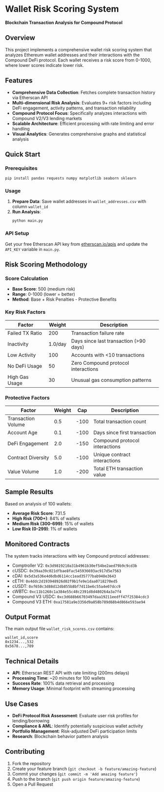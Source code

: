 # Wallet Risk Scoring System
**Blockchain Transaction Analysis for Compound Protocol**

## Overview
This project implements a comprehensive wallet risk scoring system that analyzes Ethereum wallet addresses and their interactions with the Compound DeFi protocol. Each wallet receives a risk score from 0-1000, where lower scores indicate lower risk.

## Features
- **Comprehensive Data Collection**: Fetches complete transaction history via Etherscan API
- **Multi-dimensional Risk Analysis**: Evaluates 9+ risk factors including DeFi engagement, activity patterns, and transaction reliability
- **Compound Protocol Focus**: Specifically analyzes interactions with Compound V2/V3 lending markets
- **Scalable Architecture**: Efficient processing with rate limiting and error handling
- **Visual Analytics**: Generates comprehensive graphs and statistical analysis

## Quick Start

### Prerequisites
```bash
pip install pandas requests numpy matplotlib seaborn sklearn
```

### Usage
1. **Prepare Data**: Save wallet addresses in `wallet_addresses.csv` with column `wallet_id`
2. **Run Analysis**: 
   ```bash
   python main.py
   ```


### API Setup
Get your free Etherscan API key from [etherscan.io/apis](https://etherscan.io/apis) and update the `API_KEY` variable in `main.py`.



## Risk Scoring Methodology

### Score Calculation
- **Base Score**: 500 (medium risk)
- **Range**: 0-1000 (lower = better)
- **Method**: Base + Risk Penalties - Protective Benefits

### Key Risk Factors
| Factor | Weight | Description |
|--------|---------|-------------|
| Failed TX Ratio | 200 | Transaction failure rate |
| Inactivity | 1.0/day | Days since last transaction (>90 days) |
| Low Activity | 100 | Accounts with <10 transactions |
| No DeFi Usage | 50 | Zero Compound protocol interactions |
| High Gas Usage | 30 | Unusual gas consumption patterns |

### Protective Factors
| Factor | Weight | Cap | Description |
|--------|---------|-----|-------------|
| Transaction Volume | 0.5 | -100 | Total transaction count |
| Account Age | 0.1 | -100 | Days since first transaction |
| DeFi Engagement | 2.0 | -150 | Compound protocol interactions |
| Contract Diversity | 5.0 | -100 | Unique contract interactions |
| Value Volume | 1.0 | -200 | Total ETH transaction value |

## Sample Results
Based on analysis of 100 wallets:
- **Average Risk Score**: 731.5
- **High Risk (700+)**: 84% of wallets
- **Medium Risk (300-699)**: 15% of wallets  
- **Low Risk (0-299)**: 1% of wallets

## Monitored Contracts
The system tracks interactions with key Compound protocol addresses:
- Comptroller V2: `0x3d9819210a31b4961b30ef54be2aed79b9c9cd3b`
- cUSDC: `0x39aa39c021dfbae8fac545936693ac917d5e7563`
- cDAI: `0x5d3a536e4d6dbd6114cc1ead35777bab948e3643`
- cETH: `0x4ddc2d193948926d02f9b1fe9e1daa0718270ed5`
- cUSDT: `0xf650c3d88d12db855b8bf7d11be6c55a4e07dcc9`
- cWBTC: `0xc11b1268c1a384e55c48c2391d8d480264a3a7f4`
- Compound V3 USDC: `0xc3d688b66703497daa19211eedff47f25384cdc3`
- Compound V3 ETH: `0xa17581a9e3356d9a858b789d68b4d866e593ae94`

## Output Format
The main output file `wallet_risk_scores.csv` contains:
```csv
wallet_id,score
0x1234...,532
0x5678...,789
```

## Technical Details
- **API**: Etherscan REST API with rate limiting (200ms delays)
- **Processing Time**: ~20 minutes for 100 wallets
- **Success Rate**: 100% data retrieval and processing
- **Memory Usage**: Minimal footprint with streaming processing

## Use Cases
- **DeFi Protocol Risk Assessment**: Evaluate user risk profiles for lending/borrowing
- **Compliance & AML**: Identify potentially suspicious wallet activity
- **Portfolio Management**: Risk-adjusted DeFi participation limits
- **Research**: Blockchain behavior pattern analysis

## Contributing
1. Fork the repository
2. Create your feature branch (`git checkout -b feature/amazing-feature`)
3. Commit your changes (`git commit -m 'Add amazing feature'`)
4. Push to the branch (`git push origin feature/amazing-feature`)
5. Open a Pull Request

